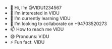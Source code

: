 - 👋 Hi, I’m @VIDU1234567
- 👀 I’m interested in VIDU
- 🌱 I’m currently learning VIDU
- 💞️ I’m looking to collaborate on +94703520273
- 📫 How to reach me VIDU
- 😄 Pronouns: VIDU
- ⚡ Fun fact: VIDU

<!---
VIDU1234567/VIDU1234567 is a ✨ special ✨ repository because its `README.md` (this file) appears on your GitHub profile.
You can click the Preview link to take a look at your changes.
--->
